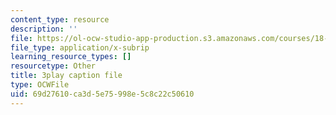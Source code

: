```yaml
---
content_type: resource
description: ''
file: https://ol-ocw-studio-app-production.s3.amazonaws.com/courses/18-01sc-single-variable-calculus-fall-2010/69d27610ca3d5e75998e5c8c22c50610_hjZhPczMkL4.vtt
file_type: application/x-subrip
learning_resource_types: []
resourcetype: Other
title: 3play caption file
type: OCWFile
uid: 69d27610-ca3d-5e75-998e-5c8c22c50610
---
```

